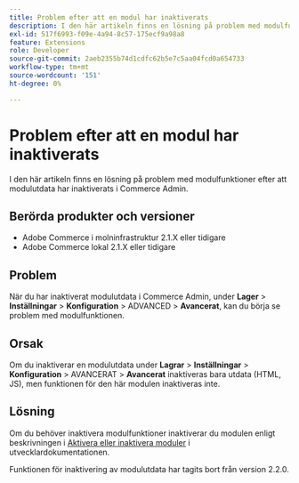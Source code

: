 ```yaml
---
title: Problem efter att en modul har inaktiverats
description: I den här artikeln finns en lösning på problem med modulfunktioner efter att modulutdata har inaktiverats i Commerce Admin.
exl-id: 517f6993-f09e-4a94-8c57-175ecf9a98a8
feature: Extensions
role: Developer
source-git-commit: 2aeb2355b74d1cdfc62b5e7c5aa04fcd0a654733
workflow-type: tm+mt
source-wordcount: '151'
ht-degree: 0%

---
```


# Problem efter att en modul har inaktiverats

I den här artikeln finns en lösning på problem med modulfunktioner efter att modulutdata har inaktiverats i Commerce Admin.

## Berörda produkter och versioner

* Adobe Commerce i molninfrastruktur 2.1.X eller tidigare
* Adobe Commerce lokal 2.1.X eller tidigare

## Problem

När du har inaktiverat modulutdata i Commerce Admin, under **Lager** > **Inställningar** > **Konfiguration** > ADVANCED > **Avancerat**, kan du börja se problem med modulfunktionen.

## Orsak

Om du inaktiverar en modulutdata under **Lagrar** > **Inställningar** > **Konfiguration** > AVANCERAT > **Avancerat** inaktiveras bara utdata (HTML, JS), men funktionen för den här modulen inaktiveras inte.

## Lösning

Om du behöver inaktivera modulfunktioner inaktiverar du modulen enligt beskrivningen i [Aktivera eller inaktivera moduler](https://experienceleague.adobe.com/sv/docs/commerce-operations/installation-guide/tutorials/manage-modules) i utvecklardokumentationen.

Funktionen för inaktivering av modulutdata har tagits bort från version 2.2.0.
